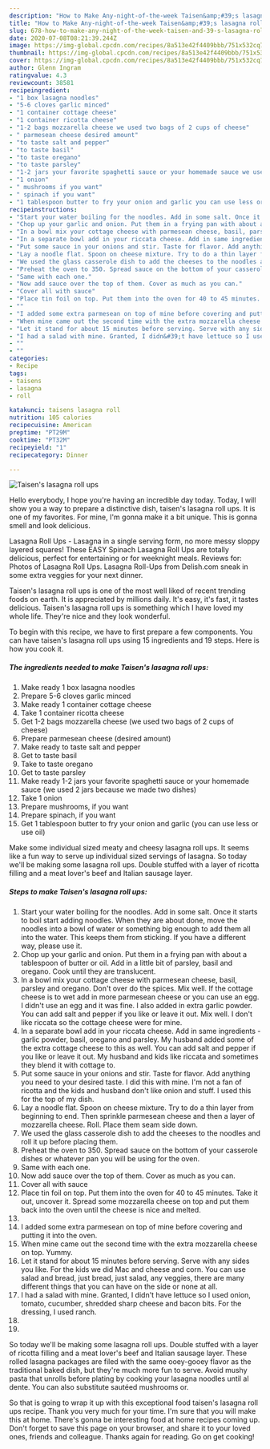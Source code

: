 ```yaml
---
description: "How to Make Any-night-of-the-week Taisen&amp;#39;s lasagna roll ups"
title: "How to Make Any-night-of-the-week Taisen&amp;#39;s lasagna roll ups"
slug: 678-how-to-make-any-night-of-the-week-taisen-and-39-s-lasagna-roll-ups
date: 2020-07-08T08:21:39.244Z
image: https://img-global.cpcdn.com/recipes/8a513e42f4409bbb/751x532cq70/taisens-lasagna-roll-ups-recipe-main-photo.jpg
thumbnail: https://img-global.cpcdn.com/recipes/8a513e42f4409bbb/751x532cq70/taisens-lasagna-roll-ups-recipe-main-photo.jpg
cover: https://img-global.cpcdn.com/recipes/8a513e42f4409bbb/751x532cq70/taisens-lasagna-roll-ups-recipe-main-photo.jpg
author: Glenn Ingram
ratingvalue: 4.3
reviewcount: 38581
recipeingredient:
- "1 box lasagna noodles"
- "5-6 cloves garlic minced"
- "1 container cottage cheese"
- "1 container ricotta cheese"
- "1-2 bags mozzarella cheese we used two bags of 2 cups of cheese"
- " parmesean cheese desired amount"
- "to taste salt and pepper"
- "to taste basil"
- "to taste oregano"
- "to taste parsley"
- "1-2 jars your favorite spaghetti sauce or your homemade sauce we used 2 jars because we made two dishes"
- "1 onion"
- " mushrooms if you want"
- " spinach if you want"
- "1 tablespoon butter to fry your onion and garlic you can use less or use oil"
recipeinstructions:
- "Start your water boiling for the noodles. Add in some salt. Once it starts to boil start adding noodles. When they are about done, move the noodles into a bowl of water or something big enough to add them all into the water. This keeps them from sticking. If you have a different way, please use it."
- "Chop up your garlic and onion. Put them in a frying pan with about a tablespoon of butter or oil. Add in a little bit of parsley, basil and oregano. Cook until they are translucent."
- "In a bowl mix your cottage cheese with parmesean cheese, basil, parsley and oregano. Don&#39;t over do the spices. Mix well. If the cottage cheese is to wet add in more parmesean cheese or you can use an egg. I didn&#39;t use an egg and it was fine. I also added in extra garlic powder. You can add salt and pepper if you like or leave it out. Mix well. I don&#39;t like riccata so the cottage cheese were for mine."
- "In a separate bowl add in your riccata cheese. Add in same ingredients - garlic powder, basil, oregano and parsley. My husband added some of the extra cottage cheese to this as well. You can add salt and pepper if you like or leave it out. My husband and kids like riccata and sometimes they blend it with cottage to."
- "Put some sauce in your onions and stir. Taste for flavor. Add anything you need to your desired taste. I did this with mine. I&#39;m not a fan of ricotta and the kids and husband don&#39;t like onion and stuff. I used this for the top of my dish."
- "Lay a noodle flat. Spoon on cheese mixture. Try to do a thin layer from beginning to end. Then sprinkle parmesean cheese and then a layer of mozzarella cheese. Roll. Place them seam side down."
- "We used the glass casserole dish to add the cheeses to the noodles and roll it up before placing them."
- "Preheat the oven to 350. Spread sauce on the bottom of your casserole dishes or whatever pan you will be using for the oven."
- "Same with each one."
- "Now add sauce over the top of them. Cover as much as you can."
- "Cover all with sauce"
- "Place tin foil on top. Put them into the oven for 40 to 45 minutes. Take it out, uncover it. Spread some mozzarella cheese on top and put them back into the oven until the cheese is nice and melted."
- ""
- "I added some extra parmesean on top of mine before covering and putting it into the oven."
- "When mine came out the second time with the extra mozzarella cheese on top. Yummy."
- "Let it stand for about 15 minutes before serving. Serve with any sides you like. For the kids we did Mac and cheese and corn. You can use salad and bread, just bread, just salad, any veggies, there are many different things that you can have on the side or none at all."
- "I had a salad with mine. Granted, I didn&#39;t have lettuce so I used onion, tomato, cucumber, shredded sharp cheese and bacon bits. For the dressing, I used ranch."
- ""
- ""
categories:
- Recipe
tags:
- taisens
- lasagna
- roll

katakunci: taisens lasagna roll 
nutrition: 105 calories
recipecuisine: American
preptime: "PT29M"
cooktime: "PT32M"
recipeyield: "1"
recipecategory: Dinner

---
```



![Taisen&#39;s lasagna roll ups](https://img-global.cpcdn.com/recipes/8a513e42f4409bbb/751x532cq70/taisens-lasagna-roll-ups-recipe-main-photo.jpg)

Hello everybody, I hope you're having an incredible day today. Today, I will show you a way to prepare a distinctive dish, taisen&#39;s lasagna roll ups. It is one of my favorites. For mine, I'm gonna make it a bit unique. This is gonna smell and look delicious.

Lasagna Roll Ups - Lasagna in a single serving form, no more messy sloppy layered squares! These EASY Spinach Lasagna Roll Ups are totally delicious, perfect for entertaining or for weeknight meals. Reviews for: Photos of Lasagna Roll Ups. Lasagna Roll-Ups from Delish.com sneak in some extra veggies for your next dinner.

Taisen&#39;s lasagna roll ups is one of the most well liked of recent trending foods on earth. It is appreciated by millions daily. It's easy, it's fast, it tastes delicious. Taisen&#39;s lasagna roll ups is something which I have loved my whole life. They're nice and they look wonderful.


To begin with this recipe, we have to first prepare a few components. You can have taisen&#39;s lasagna roll ups using 15 ingredients and 19 steps. Here is how you cook it.

<!--inarticleads1-->

##### The ingredients needed to make Taisen&#39;s lasagna roll ups:

1. Make ready 1 box lasagna noodles
1. Prepare 5-6 cloves garlic minced
1. Make ready 1 container cottage cheese
1. Take 1 container ricotta cheese
1. Get 1-2 bags mozzarella cheese (we used two bags of 2 cups of cheese)
1. Prepare  parmesean cheese (desired amount)
1. Make ready to taste salt and pepper
1. Get to taste basil
1. Take to taste oregano
1. Get to taste parsley
1. Make ready 1-2 jars your favorite spaghetti sauce or your homemade sauce (we used 2 jars because we made two dishes)
1. Take 1 onion
1. Prepare  mushrooms, if you want
1. Prepare  spinach, if you want
1. Get 1 tablespoon butter to fry your onion and garlic (you can use less or use oil)


Make some individual sized meaty and cheesy lasagna roll ups. It seems like a fun way to serve up individual sized servings of lasagna. So today we&#39;ll be making some lasagna roll ups. Double stuffed with a layer of ricotta filling and a meat lover&#39;s beef and Italian sausage layer. 

<!--inarticleads2-->

##### Steps to make Taisen&#39;s lasagna roll ups:

1. Start your water boiling for the noodles. Add in some salt. Once it starts to boil start adding noodles. When they are about done, move the noodles into a bowl of water or something big enough to add them all into the water. This keeps them from sticking. If you have a different way, please use it.
1. Chop up your garlic and onion. Put them in a frying pan with about a tablespoon of butter or oil. Add in a little bit of parsley, basil and oregano. Cook until they are translucent.
1. In a bowl mix your cottage cheese with parmesean cheese, basil, parsley and oregano. Don&#39;t over do the spices. Mix well. If the cottage cheese is to wet add in more parmesean cheese or you can use an egg. I didn&#39;t use an egg and it was fine. I also added in extra garlic powder. You can add salt and pepper if you like or leave it out. Mix well. I don&#39;t like riccata so the cottage cheese were for mine.
1. In a separate bowl add in your riccata cheese. Add in same ingredients - garlic powder, basil, oregano and parsley. My husband added some of the extra cottage cheese to this as well. You can add salt and pepper if you like or leave it out. My husband and kids like riccata and sometimes they blend it with cottage to.
1. Put some sauce in your onions and stir. Taste for flavor. Add anything you need to your desired taste. I did this with mine. I&#39;m not a fan of ricotta and the kids and husband don&#39;t like onion and stuff. I used this for the top of my dish.
1. Lay a noodle flat. Spoon on cheese mixture. Try to do a thin layer from beginning to end. Then sprinkle parmesean cheese and then a layer of mozzarella cheese. Roll. Place them seam side down.
1. We used the glass casserole dish to add the cheeses to the noodles and roll it up before placing them.
1. Preheat the oven to 350. Spread sauce on the bottom of your casserole dishes or whatever pan you will be using for the oven.
1. Same with each one.
1. Now add sauce over the top of them. Cover as much as you can.
1. Cover all with sauce
1. Place tin foil on top. Put them into the oven for 40 to 45 minutes. Take it out, uncover it. Spread some mozzarella cheese on top and put them back into the oven until the cheese is nice and melted.
1. 
1. I added some extra parmesean on top of mine before covering and putting it into the oven.
1. When mine came out the second time with the extra mozzarella cheese on top. Yummy.
1. Let it stand for about 15 minutes before serving. Serve with any sides you like. For the kids we did Mac and cheese and corn. You can use salad and bread, just bread, just salad, any veggies, there are many different things that you can have on the side or none at all.
1. I had a salad with mine. Granted, I didn&#39;t have lettuce so I used onion, tomato, cucumber, shredded sharp cheese and bacon bits. For the dressing, I used ranch.
1. 
1. 


So today we&#39;ll be making some lasagna roll ups. Double stuffed with a layer of ricotta filling and a meat lover&#39;s beef and Italian sausage layer. These rolled lasagna packages are filed with the same ooey-gooey flavor as the traditional baked dish, but they&#39;re much more fun to serve. Avoid mushy pasta that unrolls before plating by cooking your lasagna noodles until al dente. You can also substitute sautéed mushrooms or. 

So that is going to wrap it up with this exceptional food taisen&#39;s lasagna roll ups recipe. Thank you very much for your time. I'm sure that you will make this at home. There's gonna be interesting food at home recipes coming up. Don't forget to save this page on your browser, and share it to your loved ones, friends and colleague. Thanks again for reading. Go on get cooking!
